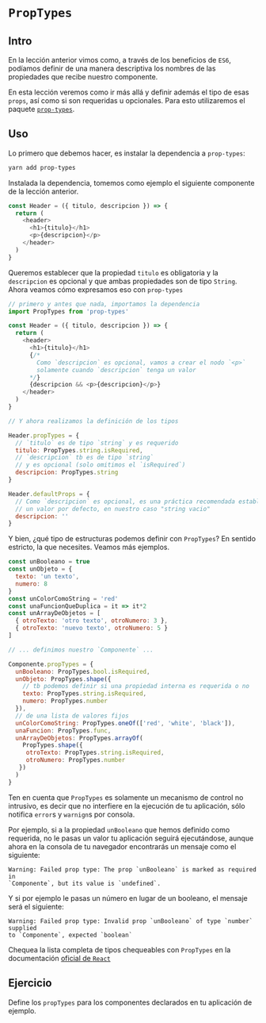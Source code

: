 # `PropTypes`

## Intro

En la lección anterior vimos como, a través de los beneficios de `ES6`, podíamos
definir de una manera descriptiva los nombres de las propiedades que recibe
nuestro componente.

En esta lección veremos como ir más allá y definir además el tipo de esas
`props`, así como si son requeridas u opcionales. Para esto utilizaremos el
paquete [`prop-types`](https://github.com/facebook/prop-types).

## Uso

Lo primero que debemos hacer, es instalar la dependencia a `prop-types`:

```sh
yarn add prop-types
```

Instalada la dependencia, tomemos como ejemplo el siguiente componente de la
lección anterior.

```javascript
const Header = ({ titulo, descripcion }) => {
  return (
    <header>
      <h1>{titulo}</h1>
      <p>{descripcion}</p>
    </header>
  )
}
```

Queremos establecer que la propiedad `titulo` es obligatoria y la `descripcion`
es opcional y que ambas propiedades son de tipo `String`. Ahora veamos cómo
expresamos eso con `prop-types`

```javascript
// primero y antes que nada, importamos la dependencia
import PropTypes from 'prop-types'

const Header = ({ titulo, descripcion }) => {
  return (
    <header>
      <h1>{titulo}</h1>
      {/*
        Como `descripcion` es opcional, vamos a crear el nodo `<p>`
        solamente cuando `descripcion` tenga un valor
      */}
      {descripcion && <p>{descripcion}</p>}
    </header>
  )
}

// Y ahora realizamos la definición de los tipos

Header.propTypes = {
  // `titulo` es de tipo `string` y es requerido
  titulo: PropTypes.string.isRequired,
  // `descripcion` tb es de tipo `string`
  // y es opcional (solo omitimos el `isRequired`)
  descripcion: PropTypes.string
}

Header.defaultProps = {
  // Como `descripcion` es opcional, es una práctica recomendada establecerle
  // un valor por defecto, en nuestro caso "string vacio"
  descripcion: ''
}
```

Y bien, ¿qué tipo de estructuras podemos definir con `PropTypes`? En sentido
estricto, la que necesites. Veamos más ejemplos.

```javascript
const unBooleano = true
const unObjeto = {
  texto: 'un texto',
  numero: 8
}
const unColorComoString = 'red'
const unaFuncionQueDuplica = it => it*2
const unArrayDeObjetos = [
  { otroTexto: 'otro texto', otroNumero: 3 },
  { otroTexto: 'nuevo texto', otroNumero: 5 }
]

// ... definimos nuestro `Componente` ...

Componente.propTypes = {
  unBooleano: PropTypes.bool.isRequired,
  unObjeto: PropTypes.shape({
    // tb podemos definir si una propiedad interna es requerida o no
    texto: PropTypes.string.isRequired,
    numero: PropTypes.number
  }),
  // de una lista de valores fijos
  unColorComoString: PropTypes.oneOf(['red', 'white', 'black']),
  unaFuncion: PropTypes.func,
  unArrayDeObjetos: PropTypes.arrayOf(
    PropTypes.shape({
     otroTexto: PropTypes.string.isRequired,
     otroNumero: PropTypes.number
   })
  )
}
```

Ten en cuenta que `PropTypes` es solamente un mecanismo de control no
intrusivo, es decir que no interfiere en la ejecución de tu aplicación, sólo
notifica `error`s y `warnign`s por consola.

Por ejemplo, si a la propiedad `unBooleano` que hemos definido como requerida,
no le pasas un valor tu aplicación seguirá ejecutándose, aunque ahora en la
consola de tu navegador encontrarás un mensaje como el siguiente:

```text
Warning: Failed prop type: The prop `unBooleano` is marked as required in
`Componente`, but its value is `undefined`.
```

Y si por ejemplo le pasas un número en lugar de un booleano, el mensaje será
el siguiente:

```text
Warning: Failed prop type: Invalid prop `unBooleano` of type `number` supplied
to `Componente`, expected `boolean`
```

Chequea la lista completa de tipos chequeables con `PropTypes` en la
documentación [oficial de `React`](https://facebook.github.io/react/docs/typechecking-with-proptypes.html)

## Ejercicio

Define los `propTypes` para los componentes declarados en tu aplicación de
ejemplo.
